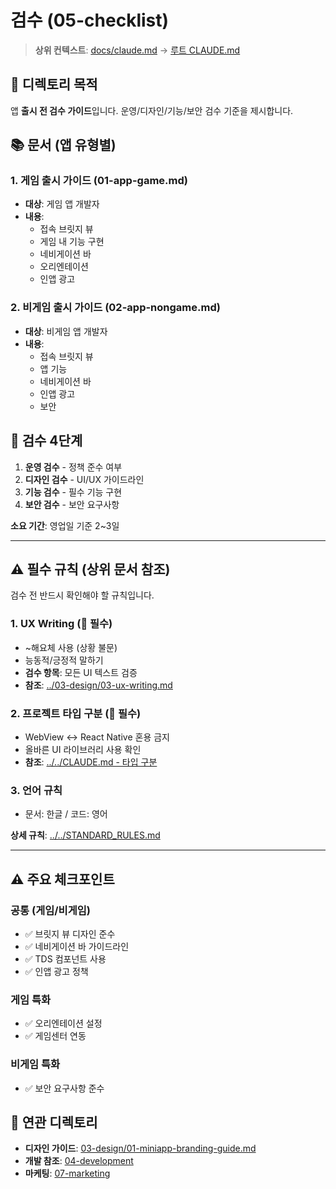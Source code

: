 # 검수 (05-checklist)

> **상위 컨텍스트**: [docs/claude.md](../claude.md) → [루트 CLAUDE.md](../../CLAUDE.md)

## 📌 디렉토리 목적

앱 **출시 전 검수 가이드**입니다. 운영/디자인/기능/보안 검수 기준을 제시합니다.

## 📚 문서 (앱 유형별)

### 1. 게임 출시 가이드 (01-app-game.md)
- **대상**: 게임 앱 개발자
- **내용**:
  - 접속 브릿지 뷰
  - 게임 내 기능 구현
  - 네비게이션 바
  - 오리엔테이션
  - 인앱 광고

### 2. 비게임 출시 가이드 (02-app-nongame.md)
- **대상**: 비게임 앱 개발자
- **내용**:
  - 접속 브릿지 뷰
  - 앱 기능
  - 네비게이션 바
  - 인앱 광고
  - 보안

## 🎯 검수 4단계

1. **운영 검수** - 정책 준수 여부
2. **디자인 검수** - UI/UX 가이드라인
3. **기능 검수** - 필수 기능 구현
4. **보안 검수** - 보안 요구사항

**소요 기간**: 영업일 기준 2~3일

---

## ⚠️ 필수 규칙 (상위 문서 참조)

검수 전 반드시 확인해야 할 규칙입니다.

### 1. UX Writing (🔴 필수)
- ~해요체 사용 (상황 불문)
- 능동적/긍정적 말하기
- **검수 항목**: 모든 UI 텍스트 검증
- **참조**: [../03-design/03-ux-writing.md](../03-design/03-ux-writing.md)

### 2. 프로젝트 타입 구분 (🔴 필수)
- WebView ↔ React Native 혼용 금지
- 올바른 UI 라이브러리 사용 확인
- **참조**: [../../CLAUDE.md - 타입 구분](../../CLAUDE.md#프로젝트-타입-구분-시스템)

### 3. 언어 규칙
- 문서: 한글 / 코드: 영어

**상세 규칙**: [../../STANDARD_RULES.md](../../STANDARD_RULES.md)

---

## ⚠️ 주요 체크포인트

### 공통 (게임/비게임)
- ✅ 브릿지 뷰 디자인 준수
- ✅ 네비게이션 바 가이드라인
- ✅ TDS 컴포넌트 사용
- ✅ 인앱 광고 정책

### 게임 특화
- ✅ 오리엔테이션 설정
- ✅ 게임센터 연동

### 비게임 특화
- ✅ 보안 요구사항 준수

## 🔗 연관 디렉토리

- **디자인 가이드**: [03-design/01-miniapp-branding-guide.md](../03-design/01-miniapp-branding-guide.md)
- **개발 참조**: [04-development](../04-development/claude.md)
- **마케팅**: [07-marketing](../07-marketing/claude.md)
